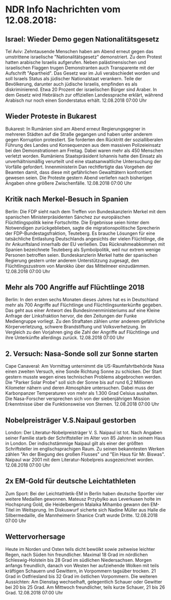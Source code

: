 # NDR Info Nachrichten vom 12.08.2018:


## Israel: Wieder Demo gegen Nationalitätsgesetz
Tel Aviv: Zehntausende Menschen haben am Abend erneut gegen das umstrittene israelische "Nationalitätsgesetz" demonstriert. Zu dem Protest hatten arabische Israelis aufgerufen. Neben palästinensischen und israelischen Flaggen trugen Demonstranten auch Transparente mit der Aufschrift "Apartheid". Das Gesetz war im Juli verabschiedet worden und soll Israels Status als jüdischer Nationalstaat verankern. Teile der Bevölkerung, darunter auch jüdische Israelis, empfinden es als diskriminierend. Etwa 20 Prozent der israelischen Bürger sind Araber. In dem Gesetz wird Hebräisch zur offiziellen Landessprache erklärt, während Arabisch nur noch einen Sonderstatus erhält. 12.08.2018 07:00 Uhr 

## Wieder Proteste in Bukarest
Bukarest: In Rumänien sind am Abend erneut Regierungsgegner in mehreren Städten auf die Straße gegangen und haben unter anderem gegen Korruption protestiert. Sie forderten den Rücktritt der sozialliberalen Führung des Landes und Konsequenzen aus dem massiven Polizeieinsatz bei den Demonstrationen am Freitag. Dabei waren mehr als 450 Menschen verletzt worden. Rumäniens Staatspräsident Iohannis hatte den Einsatz als unverhältnismäßig verurteilt und eine staatsanwaltliche Untersuchung der Vorfälle gefordert. Innenministerin Dan rechtfertigte das Vorgehen der Beamten damit, dass diese mit gefährlichen Gewalttätern konfrontiert gewesen seien. Die Proteste gestern Abend verliefen nach bisherigen Angaben ohne größere Zwischenfälle. 12.08.2018 07:00 Uhr 

## Kritik nach Merkel-Besuch in Spanien
Berlin: Die FDP sieht nach dem Treffen von Bundeskanzlerin Merkel mit dem spanischen Ministerpräsidenten Sánchez zur europäischen Flüchtlingspolitik keine Fortschritte. Die Ergebnisse seien hinter dem Notwendigen zurückgeblieben, sagte die migrationspolitische Sprecherin der FDP-Bundestagsfraktion, Teuteberg. Es brauche Lösungen für eine tatsächliche Entlastung Deutschlands angesichts der vielen Flüchtlinge, die ihr Ankunftsland innerhalb der EU verließen. Das Rücknahmeabkommen mit Spanien bezeichnete Teuteberg als Symbolpolitik, weil nur extrem wenige Personen betroffen seien. Bundeskanzlerin Merkel hatte der spanischen Regierung gestern unter anderem Unterstützung zugesagt, den Flüchtlingszustrom von Marokko über das Mittelmeer einzudämmen. 12.08.2018 07:00 Uhr 

## Mehr als 700 Angriffe auf Flüchtlinge 2018
Berlin: In den ersten sechs Monaten dieses Jahres hat es in Deutschland mehr als 700 Angriffe auf Flüchtlinge und Flüchtlingsunterkünfte gegeben. Das geht aus einer Antwort des Bundesinnenministeriums auf eine Kleine Anfrage der Linksfraktion hervor, die den Zeitungen der Funke Mediengruppe vorliegt. Zu den Straftaten zählen unter anderem gefährliche Körperverletzung, schwere Brandstiftung und Volksverhetzung. Im Vergleich zu den Vorjahren ging die Zahl der Angriffe auf Flüchtlinge und ihre Unterkünfte allerdings zurück. 12.08.2018 07:00 Uhr 

## 2. Versuch: Nasa-Sonde soll zur Sonne starten
Cape Canaveral: Am Vormittag unternimmt die US-Raumfahrtbehörde Nasa einen zweiten Versuch, eine Sonde Richtung Sonne zu schicken. Der Start gestern musste wegen eines technischen Problems abgebrochen werden. Die "Parker Solar Probe" soll sich der Sonne bis auf rund 6,2 Millionen Kilometer nähern und deren Atmosphäre untersuchen. Dabei muss der Karbonpanzer Temperaturen von mehr als 1.300 Grad Celsius aushalten. Die Nasa-Forscher versprechen sich von der siebenjährigen Mission Erkenntnisse über die Funktionsweise von Sternen. 12.08.2018 07:00 Uhr 

## Nobelpreisträger V.S.Naipaul gestorben
London: Der Literatur-Nobelpreisträger V. S. Naipaul ist tot. Nach Angaben seiner Familie starb der Schriftsteller im Alter von 85 Jahren in seinem Haus in London. Der indischstämmige Naipaul gilt als einer der größten Schriftsteller im englischsprachigen Raum. Zu seinen bekanntesten Werken zählen "An der Biegung des großen Flusses" und "Ein Haus für Mr. Biswas". Naipaul war 2001 mit dem Literatur-Nobelpreis ausgezeichnet worden. 12.08.2018 07:00 Uhr 

## 2x EM-Gold für deutsche Leichtathleten
Zum Sport: Bei der Leichtathletik-EM in Berlin haben deutsche Sportler vier weitere Medaillen gewonnen. Mateusz Przybylko aus Leverkusen holte im Hochsprung Gold, die Heidelbergerin Malaika Mihambo gewann den EM-Titel im Weitsprung. Im Diskuswurf sicherte sich Nadine Müller aus Halle die Silbermedaille, die Mannheimerin Shanice Craft wurde Dritte. 12.08.2018 07:00 Uhr 

## Wettervorhersage
Heute im Norden und Osten teils dicht bewölkt sowie zeitweise leichter Regen, nach Süden hin freundlicher. Maximal 18 Grad im nördlichen Schleswig-Holstein bis 28 Grad im südlichen Niedersachsen. Morgen anfangs freundlich, danach von Westen her aufziehende Wolken mit teils kräftigen Schauern und Gewittern, in Vorpommern tagsüber trocken. 21 Grad in Ostfriesland bis 32 Grad im östlichen Vorpommern. Die weiteren Aussichten: Am Dienstag wechselhaft, gelegentlich Schauer oder Gewitter bei 20 bis 25 Grad. Am Mittwoch freundlicher, teils kurze Schauer, 21 bis 26 Grad. 12.08.2018 07:00 Uhr 
